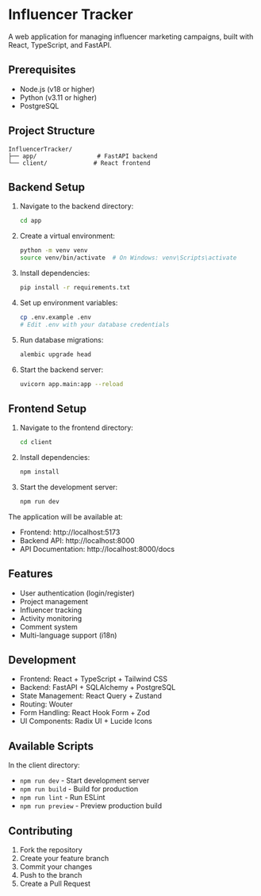 # Influencer Tracker

A web application for managing influencer marketing campaigns, built with React, TypeScript, and FastAPI.

## Prerequisites

- Node.js (v18 or higher)
- Python (v3.11 or higher)
- PostgreSQL

## Project Structure

```
InfluencerTracker/
├── app/                 # FastAPI backend
└── client/             # React frontend
```

## Backend Setup

1. Navigate to the backend directory:
   ```bash
   cd app
   ```

2. Create a virtual environment:
   ```bash
   python -m venv venv
   source venv/bin/activate  # On Windows: venv\Scripts\activate
   ```

3. Install dependencies:
   ```bash
   pip install -r requirements.txt
   ```

4. Set up environment variables:
   ```bash
   cp .env.example .env
   # Edit .env with your database credentials
   ```

5. Run database migrations:
   ```bash
   alembic upgrade head
   ```

6. Start the backend server:
   ```bash
   uvicorn app.main:app --reload
   ```

## Frontend Setup

1. Navigate to the frontend directory:
   ```bash
   cd client
   ```

2. Install dependencies:
   ```bash
   npm install
   ```

3. Start the development server:
   ```bash
   npm run dev
   ```

The application will be available at:
- Frontend: http://localhost:5173
- Backend API: http://localhost:8000
- API Documentation: http://localhost:8000/docs

## Features

- User authentication (login/register)
- Project management
- Influencer tracking
- Activity monitoring
- Comment system
- Multi-language support (i18n)

## Development

- Frontend: React + TypeScript + Tailwind CSS
- Backend: FastAPI + SQLAlchemy + PostgreSQL
- State Management: React Query + Zustand
- Routing: Wouter
- Form Handling: React Hook Form + Zod
- UI Components: Radix UI + Lucide Icons

## Available Scripts

In the client directory:

- `npm run dev` - Start development server
- `npm run build` - Build for production
- `npm run lint` - Run ESLint
- `npm run preview` - Preview production build

## Contributing

1. Fork the repository
2. Create your feature branch
3. Commit your changes
4. Push to the branch
5. Create a Pull Request 